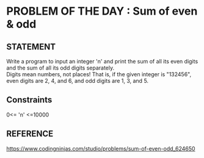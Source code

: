 # PROBLEM OF THE DAY : Sum of even & odd

## STATEMENT 

Write a program to input an integer 'n' and print the sum of all its even digits and the sum of all its odd digits separately.<br>
Digits mean numbers, not places! That is, if the given integer is "132456", even digits are 2, 4, and 6, and odd digits are 1, 3, and 5.<br>

## Constraints

0<= 'n' <=10000<br>

## REFERENCE 

https://www.codingninjas.com/studio/problems/sum-of-even-odd_624650